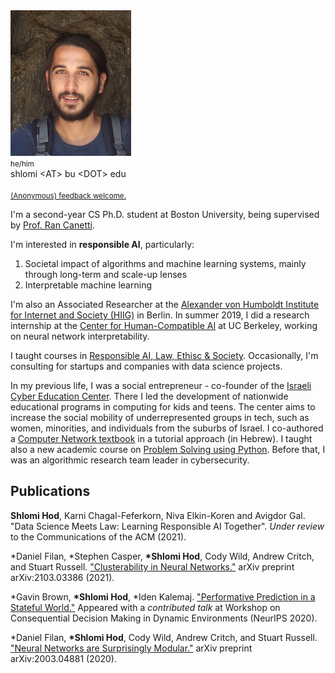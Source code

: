 <img class="profile-photo" src="static/images/profile.png" />

<div class="contact">
    <small>he/him</small>
    <br />
    <i class="fas fa-envelope fa-2x"></i> shlomi &lt;AT&gt; bu &lt;DOT&gt; edu
    <br />
    <a href="https://scholar.google.com/citations?user=s_WPt74AAAAJ"><i class="ai ai-google-scholar-square ai-2x"></i></a>
    <a href="https://www.linkedin.com/in/shlomi-hod/"><i class="fab fa-linkedin fa-2x"></i></a>
    <a href="https://github.com/shlomihod"><i class="fab fa-github fa-2x"></i></a>
    <br />
    <small><a href="https://www.admonymous.co/shlomi">(Anonymous) feedback welcome.</a></small>
</div>

I'm a second-year CS Ph.D. student at Boston University, being supervised by [Prof. Ran Canetti](http://www.bu.edu/cs/profiles/ran-canetti/). 

I'm interested in **responsible AI**, particularly:
1. Societal impact of algorithms and machine learning systems, mainly through long-term and scale-up lenses
2. Interpretable machine learning

I'm also an Associated Researcher at the [Alexander von Humboldt Institute for Internet and Society (HIIG)](https://www.hiig.de/en/) in Berlin. In summer 2019, I did a research internship at the [Center for Human-Compatible AI](https://humancompatible.ai/) at UC Berkeley, working on neural network interpretability. 

I taught courses in [Responsible AI, Law, Ethisc & Society](https://learn.responsibly.ai/). Occasionally, I'm consulting for startups and companies with data science projects.

In my previous life, I was a social entrepreneur - co-founder of the [Israeli Cyber Education Center](https://cyber.org.il/about-us-eng/). There I led the development of nationwide educational programs in computing for kids and teens. The center aims to increase the social mobility of underrepresented groups in tech, such as women, minorities, and individuals from the suburbs of Israel. I co-authored a [Computer Network textbook](https://data.cyber.org.il/networks/networks.pdf) in a tutorial approach (in Hebrew).  I taught also a new academic course on [Problem Solving using Python](https://problemsolving.io/).
Before that, I was an algorithmic research team leader in cybersecurity.


## Publications

**Shlomi Hod**, Karni Chagal-Feferkorn, Niva Elkin-Koren and Avigdor Gal. "Data Science Meets Law: Learning Responsible AI Together". *Under review* to the Communications of the ACM (2021).

\*Daniel Filan, \*Stephen Casper, **\*Shlomi Hod**, Cody Wild, Andrew Critch, and Stuart Russell. ["Clusterability in Neural Networks."](https://arxiv.org/abs/2103.03386) arXiv preprint arXiv:2103.03386 (2021).

\*Gavin Brown, **\*Shlomi Hod**, \*Iden Kalemaj. ["Performative Prediction in a Stateful World."](https://arxiv.org/abs/2011.03885) Appeared with a *contributed talk* at Workshop on Consequential Decision Making
in Dynamic Environments (NeurIPS 2020).

\*Daniel Filan, **\*Shlomi Hod**, Cody Wild, Andrew Critch, and Stuart Russell. ["Neural Networks are Surprisingly Modular."](https://arxiv.org/abs/2003.04881) arXiv preprint arXiv:2003.04881 (2020).

